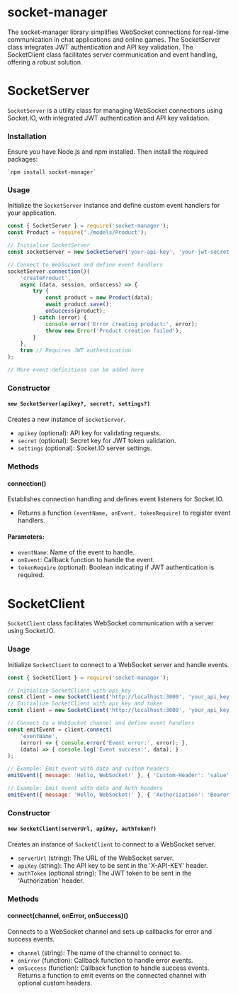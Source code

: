 # socket-manager
The socket-manager library simplifies WebSocket connections for real-time communication in chat applications and online games. The SocketServer class integrates JWT authentication and API key validation. The SocketClient class facilitates server communication and event handling, offering a robust solution.

# SocketServer
`SocketServer` is a utility class for managing WebSocket connections using Socket.IO, with integrated JWT authentication and API key validation.

### Installation
Ensure you have Node.js and npm installed. Then install the required packages:

    `npm install socket-manager`

### Usage
Initialize the `SocketServer` instance and define custom event handlers for your application.

```javascript
const { SocketServer } = require('socket-manager');
const Product = require('./models/Product');

// Initialize SocketServer
const socketServer = new SocketServer('your-api-key', 'your-jwt-secret');

// Connect to WebSocket and define event handlers
socketServer.connection()(
    'createProduct',
    async (data, session, onSuccess) => {
        try {
            const product = new Product(data);
            await product.save();
            onSuccess(product);
        } catch (error) {
            console.error('Error creating product:', error);
            throw new Error('Product creation failed');
        }
    },
    true // Requires JWT authentication
);

// More event definitions can be added here
```
### Constructor
#### `new SocketServer(apikey?, secret?, settings?)`
Creates a new instance of `SocketServer`.

- `apikey` (optional): API key for validating requests.
- `secret` (optional): Secret key for JWT token validation.
- `settings` (optional): Socket.IO server settings.

### Methods
#### connection()
Establishes connection handling and defines event listeners for Socket.IO.

- Returns a function `(eventName, onEvent, tokenRequire)` to register event handlers.
#### Parameters:
- `eventName`: Name of the event to handle.
- `onEvent`: Callback function to handle the event.
- `tokenRequire` (optional): Boolean indicating if JWT authentication is required.

# SocketClient
`SocketClient` class facilitates WebSocket communication with a server using Socket.IO.

### Usage
Initialize `SocketClient` to connect to a WebSocket server and handle events.

```javascript
const { SocketClient } = require('socket-manager');

// Initialize SocketClient with api_key
const client = new SocketClient('http://localhost:3000', 'your_api_key');
// Initialize SocketClient with api_key and token
const client = new SocketClient('http://localhost:3000', 'your_api_key', 'your_auth_token');

// Connect to a WebSocket channel and define event handlers
const emitEvent = client.connect(
    'eventName',
    (error) => { console.error('Event error:', error); },
    (data) => { console.log('Event success:', data); }
);

// Example: Emit event with data and custom headers
emitEvent({ message: 'Hello, WebSocket!' }, { 'Custom-Header': 'value' });

// Example: Emit event with data and Auth headers
emitEvent({ message: 'Hello, WebSocket!' }, { 'Authorization': 'Bearer your_auth_token' });

```
### Constructor
#### `new SocketClient(serverUrl, apiKey, authToken?)`
Creates an instance of `SocketClient` to connect to a WebSocket server.

- `serverUrl` (string): The URL of the WebSocket server.
- `apiKey` (string): The API key to be sent in the 'X-API-KEY' header.
- `authToken` (optional string): The JWT token to be sent in the 'Authorization' header.

### Methods
#### connect(channel, onError, onSuccess)()
Connects to a WebSocket channel and sets up callbacks for error and success events.

- `channel` (string): The name of the channel to connect to.
- `onError` (function): Callback function to handle error events.
- `onSuccess` (function): Callback function to handle success events.
Returns a function to emit events on the connected channel with optional custom headers.
